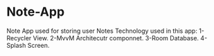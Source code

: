 # Note-App
Note App used for storing user Notes
 Technology used in this app:
  1-Recycler View.
  2-MvvM Architecutr componnet.
  3-Room Database.
  4-Splash Screen.
